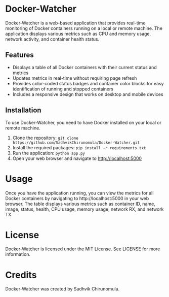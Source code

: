 # Docker-Watcher

Docker-Watcher is a web-based application that provides real-time monitoring of Docker containers running on a local or remote machine. The application displays various metrics such as CPU and memory usage, network activity, and container health status.

## Features

* Displays a table of all Docker containers with their current status and metrics
* Updates metrics in real-time without requiring page refresh
* Provides color-coded status badges and container color blocks for easy identification of running and stopped containers
* Includes a responsive design that works on desktop and mobile devices

## Installation

To use Docker-Watcher, you need to have Docker installed on your local or remote machine.

1. Clone the repository: `git clone https://github.com/SadhvikChirunomula/Docker-Watcher.git`
2. Install the required packages: `pip install -r requirements.txt`
3. Run the application: `python app.py`
4. Open your web browser and navigate to [http://localhost:5000](http://localhost:5000)

# Usage

Once you have the application running, you can view the metrics for all Docker containers by navigating to http://localhost:5000 in your web browser. The table displays various metrics such as container ID, name, image, status, health, CPU usage, memory usage, network RX, and network TX.

# License

Docker-Watcher is licensed under the MIT License. See LICENSE for more information.

# Credits
Docker-Watcher was created by Sadhvik Chirunomula.